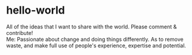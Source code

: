 # hello-world
All of the ideas that I want to share with the world. Please comment &amp; contribute!<br>
Me: Passionate about change and doing things differently. As to remove waste, and make full use of people's experience, expertise and potential.
